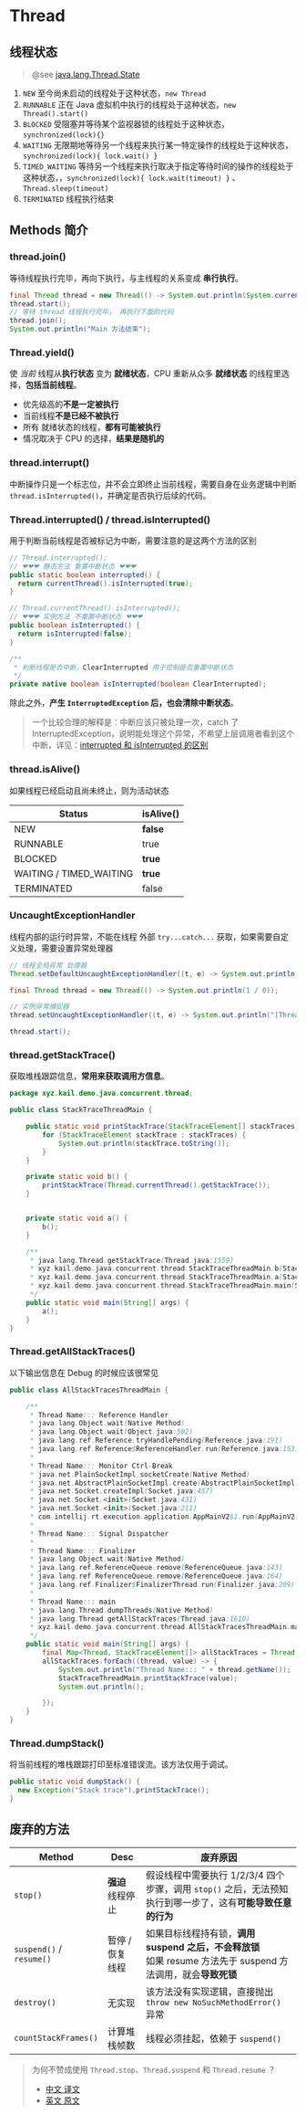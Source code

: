 # Thread



## 线程状态

> @see [java.lang.Thread.State](https://tool.oschina.net/uploads/apidocs/jdk-zh/java/lang/Thread.State.html)

1. `NEW`  至今尚未启动的线程处于这种状态，`new Thread`
2. `RUNNABLE`  正在 Java 虚拟机中执行的线程处于这种状态，`new Thread().start()`
3. `BLOCKED`  受阻塞并等待某个监视器锁的线程处于这种状态，`synchronized(lock){}`
4. `WAITING`  无限期地等待另一个线程来执行某一特定操作的线程处于这种状态，`synchronized(lock){ lock.wait() }`
5. `TIMED_WAITING`  等待另一个线程来执行取决于指定等待时间的操作的线程处于这种状态，，`synchronized(lock){ lock.wait(timeout) }` 、`Thread.sleep(timeout)`
6. `TERMINATED`  线程执行结束



## Methods 简介

### thread.join()

等待线程执行完毕，再向下执行，与主线程的关系变成 **串行执行**。

```java
final Thread thread = new Thread(() -> System.out.println(System.currentTimeMillis()));
thread.start();
// 等待 thread 线程执行完毕， 再执行下面的代码
thread.join();
System.out.println("Main 方法结束");
```

### Thread.yield()

使 *当前* 线程从**执行状态** 变为 **就绪状态**，CPU 重新从众多  **就绪状态** 的线程里选择，**包括当前线程**。

- 优先级高的**不是一定被执行**
- 当前线程**不是已经不被执行**
- 所有 就绪状态的线程，**都有可能被执行**
- 情况取决于 CPU 的选择，**结果是随机的**

### thread.interrupt()

中断操作只是一个标志位，并不会立即终止当前线程，需要自身在业务逻辑中判断 `thread.isInterrupted()`，并确定是否执行后续的代码。

### Thread.interrupted() / thread.isInterrupted()

用于判断当前线程是否被标记为中断，需要注意的是这两个方法的区别

```java
// Thread.interrupted();
// ❤❤❤ 静态方法 重置中断状态 ❤❤❤
public static boolean interrupted() {
  return currentThread().isInterrupted(true);
}

// Thread.currentThread().isInterrupted();
// ❤❤❤ 实例方法 不重置中断状态 ❤❤❤
public boolean isInterrupted() {
  return isInterrupted(false);
}

/**
 * 判断线程是否中断，ClearInterrupted 用于控制是否重置中断状态
 */
private native boolean isInterrupted(boolean ClearInterrupted);
```

除此之外，**产生 `InterruptedException` 后，也会清除中断状态**。

> 一个比较合理的解释是：中断应该只被处理一次，catch 了 InterruptedException，说明能处理这个异常，不希望上层调用者看到这个中断，详见：[interrupted 和 isInterrupted 的区别](https://blog.csdn.net/hj7jay/article/details/53462553)

### thread.isAlive()

如果线程已经启动且尚未终止，则为活动状态

| Status                  | isAlive() |
| ----------------------- | --------- |
| NEW                     | **false** |
| RUNNABLE                | true      |
| BLOCKED                 | **true**  |
| WAITING / TIMED_WAITING | **true**  |
| TERMINATED              | false     |

### UncaughtExceptionHandler

线程内部的运行时异常，不能在线程 外部 `try...catch...` 获取，如果需要自定义处理，需要设置异常处理器

```java
// 线程全局异常 处理器
Thread.setDefaultUncaughtExceptionHandler((t, e) -> System.out.println("[System]线程 " + t.getName() + " 抛出异常" + e.getMessage()));

final Thread thread = new Thread(() -> System.out.println(1 / 0));

// 实例异常捕捉器
thread.setUncaughtExceptionHandler((t, e) -> System.out.println("[Thread]线程 " + t.getName() + " 抛出异常" + e.getMessage()));

thread.start();
```

### thread.getStackTrace()

获取堆栈跟踪信息，**常用来获取调用方信息**。

```java
package xyz.kail.demo.java.concurrent.thread;

public class StackTraceThreadMain {

    public static void printStackTrace(StackTraceElement[] stackTraces) {
        for (StackTraceElement stackTrace : stackTraces) {
            System.out.println(stackTrace.toString());
        }
    }

    private static void b() {
        printStackTrace(Thread.currentThread().getStackTrace());
    }


    private static void a() {
        b();
    }

    /**
     * java.lang.Thread.getStackTrace(Thread.java:1559)
     * xyz.kail.demo.java.concurrent.thread.StackTraceThreadMain.b(StackTraceThreadMain.java:12)
     * xyz.kail.demo.java.concurrent.thread.StackTraceThreadMain.a(StackTraceThreadMain.java:17)
     * xyz.kail.demo.java.concurrent.thread.StackTraceThreadMain.main(StackTraceThreadMain.java:30)
     */
    public static void main(String[] args) {
        a();
    }
}
```

### Thread.getAllStackTraces()

以下输出信息在 Debug 的时候应该很常见

```java
public class AllStackTracesThreadMain {

    /**
     * Thread Name::: Reference Handler
     * java.lang.Object.wait(Native Method)
     * java.lang.Object.wait(Object.java:502)
     * java.lang.ref.Reference.tryHandlePending(Reference.java:191)
     * java.lang.ref.Reference$ReferenceHandler.run(Reference.java:153)
     *
     * Thread Name::: Monitor Ctrl-Break
     * java.net.PlainSocketImpl.socketCreate(Native Method)
     * java.net.AbstractPlainSocketImpl.create(AbstractPlainSocketImpl.java:109)
     * java.net.Socket.createImpl(Socket.java:457)
     * java.net.Socket.<init>(Socket.java:431)
     * java.net.Socket.<init>(Socket.java:211)
     * com.intellij.rt.execution.application.AppMainV2$1.run(AppMainV2.java:59)
     *
     * Thread Name::: Signal Dispatcher
     *
     * Thread Name::: Finalizer
     * java.lang.Object.wait(Native Method)
     * java.lang.ref.ReferenceQueue.remove(ReferenceQueue.java:143)
     * java.lang.ref.ReferenceQueue.remove(ReferenceQueue.java:164)
     * java.lang.ref.Finalizer$FinalizerThread.run(Finalizer.java:209)
     *
     * Thread Name::: main
     * java.lang.Thread.dumpThreads(Native Method)
     * java.lang.Thread.getAllStackTraces(Thread.java:1610)
     * xyz.kail.demo.java.concurrent.thread.AllStackTracesThreadMain.main(AllStackTracesThreadMain.java:8)
     */
    public static void main(String[] args) {
        final Map<Thread, StackTraceElement[]> allStackTraces = Thread.getAllStackTraces();
        allStackTraces.forEach((thread, value) -> {
            System.out.println("Thread Name::: " + thread.getName());
            StackTraceThreadMain.printStackTrace(value);
            System.out.println();

        });
    }
}

```

### Thread.dumpStack()

将当前线程的堆栈跟踪打印至标准错误流。该方法仅用于调试。

```java
public static void dumpStack() {
  new Exception("Stack trace").printStackTrace();
}
```



## 废弃的方法

| Method                   | Desc              | 废弃原因                                                     |
| ------------------------ | ----------------- | ------------------------------------------------------------ |
| `stop()`                 | **强迫** 线程停止 | 假设线程中需要执行 1/2/3/4 四个步骤，调用 `stop()` 之后，无法预知执行到哪一步了，这有**可能导致任意的行为** |
| `suspend()` / `resume()` | 暂停 / 恢复 线程  | 如果目标线程持有锁，**调用 suspend 之后，不会释放锁**<br />如果 resume 方法先于 suspend 方法调用，就会**导致死锁** |
| `destroy()`              | 无实现            | 该方法没有实现逻辑，直接抛出 `throw new NoSuchMethodError()` 异常 |
| `countStackFrames()`     | 计算堆栈帧数      | 线程必须挂起，依赖于 `suspend()`                             |

> 为何不赞成使用 `Thread.stop`、`Thread.suspend` 和 `Thread.resume` ？
>
> - [中文 译文](https://blog.csdn.net/loongshawn/article/details/53034176)
> - [英文 原文](https://docs.oracle.com/javase/1.5.0/docs/guide/misc/threadPrimitiveDeprecation.html)

### 



